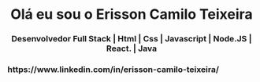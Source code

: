 <h1 align="center">Olá eu sou o Erisson Camilo Teixeira</h1>
<h3 align="center">Desenvolvedor Full Stack | Html | Css | Javascript | Node.JS | React. | Java </h3>

<h3 align="left"> https://www.linkedin.com/in/erisson-camilo-teixeira/</h3>
<p align="left">
</p>


